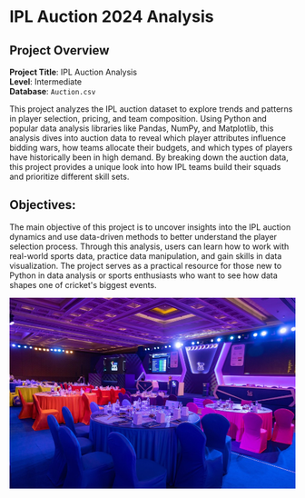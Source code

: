 # IPL Auction 2024 Analysis

## Project Overview

**Project Title**: IPL Auction Analysis   
**Level**: Intermediate  
**Database**: `Auction.csv`

This project analyzes the IPL auction dataset to explore trends and patterns in player selection, pricing, and team composition. Using Python and popular data analysis libraries like Pandas, NumPy, and Matplotlib, this analysis dives into auction data to reveal which player attributes influence bidding wars, how teams allocate their budgets, and which types of players have historically been in high demand. By breaking down the auction data, this project provides a unique look into how IPL teams build their squads and prioritize different skill sets.

## Objectives:

The main objective of this project is to uncover insights into the IPL auction dynamics and use data-driven methods to better understand the player selection process. Through this analysis, users can learn how to work with real-world sports data, practice data manipulation, and gain skills in data visualization. The project serves as a practical resource for those new to Python in data analysis or sports enthusiasts who want to see how data shapes one of cricket's biggest events.

![Library_project](https://github.com/kumawatmanish05/IplAuction_2024Analysis/blob/main/ipl-2021-auction-1644402416.jpg)
